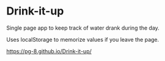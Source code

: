 # Drink-it-up
Single page app to keep track of water drank during the day.

Uses localStorage to memorize values if you leave the page.

https://pg-8.github.io/Drink-it-up/
